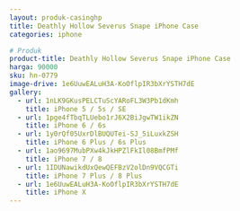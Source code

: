 ```yaml
---
layout: produk-casinghp
title: Deathly Hollow Severus Snape iPhone Case
categories: iphone

# Produk
product-title: Deathly Hollow Severus Snape iPhone Case
harga: 90000
sku: hn-0779
image-drive: 1e6UuwEALuH3A-KoOflpIR3bXrYSTH7dE
gallery:
  - url: 1nLK9GKusPELCTuScYARoFL3W3Pb1dKmh
    title: iPhone 5 / 5s / SE
  - url: 1pge4fTbqTLUebo1rJ6X2BiJgwTW1ikZN
    title: iPhone 6 / 6s
  - url: 1y0rQf05UxrDlBUQUTei-SJ_5iLuxkZSH
    title: iPhone 6 Plus / 6s Plus
  - url: 1ao9697MubPXw4kJkHPZlFkIl08BmfPMf
    title: iPhone 7 / 8
  - url: 1IDUNawikdUxQewQEFBzV2olDn9VQCGTi
    title: iPhone 7 Plus / 8 Plus
  - url: 1e6UuwEALuH3A-KoOflpIR3bXrYSTH7dE
    title: iPhone X
---
```

